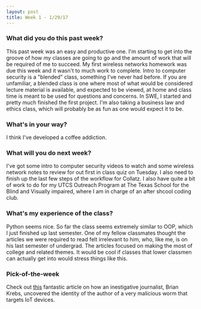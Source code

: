 ```yaml
---
layout: post
title: Week 1 - 1/29/17
---
```


### What did you do this past week?
This past week was an easy and productive one. I'm starting
to get into the groove of how my classes are going to go and the 
amount of work that will be required of me to succeed. My first 
wireless networks homework was due this week and it wasn't to much
work to complete. Intro to computer security is a "blended" class,
something I've never had before. If you are unfamiliar, a blended class 
is one where most of what would be considered lecture material is 
available, and expected to be viewed, at home and class time is 
meant to be used for questions and concerns. In SWE, I started and 
pretty much finished the first project. I'm also taking a business 
law and ethics class, which will probably be as fun as one would 
expect it to be. 

### What's in your way?
I think I've developed a coffee addiction.

### What will you do next week?
I've got some intro to computer security videos to watch and some 
wireless network notes to review for out first in class quiz on Tuesday.
I also need to finish up the last few steps of the workflow for Collatz.
I also have quite a bit of work to do for my UTCS Outreach Program at 
The Texas School for the Blind and Visually impaired, where I am in 
charge of an after shcool coding club. 

### What's my experience of the class?
Python seems nice. So far the class seems extremely similar to OOP, which
I just finished up last semester. One of my fellow classmates thought 
the articles we were required to read felt irrelevant to him, who, like
me, is on his last semester of undergrad. The articles focused on 
making the most of college and related themes. It would be cool if classes
that lower classmen can actually get into would stress things like this.

### Pick-of-the-week
Check out [this](https://krebsonsecurity.com/2017/01/who-is-anna-senpai-the-mirai-worm-author/)
fantastic article on how an inestigative journalist, Brian Krebs, 
uncovered the identity of the author of a very malicious worm that 
targets IoT devices. 


